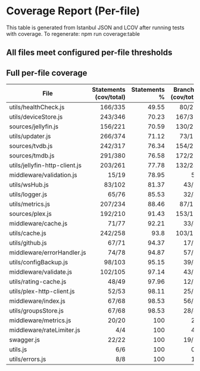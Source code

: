 # Coverage Report (Per-file)

This table is generated from Istanbul JSON and LCOV after running tests with coverage.
To regenerate: npm run coverage:table

## All files meet configured per-file thresholds

## Full per-file coverage

| File                          | Statements (cov/total) | Statements % | Branches (cov/total) | Branches % | Functions (cov/total) | Functions % | Lines (cov/total) | Lines % | Meets thresholds |
| ----------------------------- | ---------------------: | -----------: | -------------------: | ---------: | --------------------: | ----------: | ----------------: | ------: | :--------------: |
| utils/healthCheck.js          |                166/335 |        49.55 |               80/228 |      35.09 |                 27/45 |          60 |           153/311 |    49.2 |        ✅        |
| utils/deviceStore.js          |                243/346 |        70.23 |              167/311 |       53.7 |                 38/51 |       74.51 |           218/288 |   75.69 |        ✅        |
| sources/jellyfin.js           |                156/221 |        70.59 |              130/220 |      59.09 |                 18/22 |       81.82 |           153/209 |   73.21 |        ✅        |
| utils/updater.js              |                266/374 |        71.12 |               73/130 |      56.15 |                 29/41 |       70.73 |           260/367 |   70.84 |        ✅        |
| sources/tvdb.js               |                242/317 |        76.34 |              154/235 |      65.53 |                 28/39 |       71.79 |           233/302 |   77.15 |        ✅        |
| sources/tmdb.js               |                291/380 |        76.58 |              172/299 |      57.53 |                 42/48 |        87.5 |           280/363 |   77.13 |        ✅        |
| utils/jellyfin-http-client.js |                203/261 |        77.78 |              132/244 |       54.1 |                 34/35 |       97.14 |           197/249 |   79.12 |        ✅        |
| middleware/validation.js      |                  15/19 |        78.95 |                  5/8 |       62.5 |                   4/5 |          80 |             13/16 |   81.25 |        ✅        |
| utils/wsHub.js                |                 83/102 |        81.37 |                43/68 |      63.24 |                 15/18 |       83.33 |             83/97 |   85.57 |        ✅        |
| utils/logger.js               |                  65/76 |        85.53 |                32/42 |      76.19 |                 14/16 |        87.5 |             60/69 |   86.96 |        ✅        |
| utils/metrics.js              |                207/234 |        88.46 |               87/110 |      79.09 |                 38/40 |          95 |           198/224 |   88.39 |        ✅        |
| sources/plex.js               |                192/210 |        91.43 |              153/193 |      79.27 |                 26/29 |       89.66 |           171/187 |   91.44 |        ✅        |
| middleware/cache.js           |                  71/77 |        92.21 |                33/43 |      76.74 |                 17/19 |       89.47 |             70/75 |   93.33 |        ✅        |
| utils/cache.js                |                242/258 |         93.8 |              103/119 |      86.55 |                 34/39 |       87.18 |           238/252 |   94.44 |        ✅        |
| utils/github.js               |                  67/71 |        94.37 |                17/18 |      94.44 |                 12/14 |       85.71 |             67/71 |   94.37 |        ✅        |
| middleware/errorHandler.js    |                  74/78 |        94.87 |                57/62 |      91.94 |                   8/9 |       88.89 |             70/74 |   94.59 |        ✅        |
| utils/configBackup.js         |                 98/103 |        95.15 |                39/46 |      84.78 |                 12/13 |       92.31 |             93/94 |   98.94 |        ✅        |
| middleware/validate.js        |                102/105 |        97.14 |                43/51 |      84.31 |                 18/19 |       94.74 |            97/100 |      97 |        ✅        |
| utils/rating-cache.js         |                  48/49 |        97.96 |                12/12 |        100 |                   8/8 |         100 |             48/49 |   97.96 |        ✅        |
| utils/plex-http-client.js     |                  52/53 |        98.11 |                25/31 |      80.65 |                   6/6 |         100 |             52/53 |   98.11 |        ✅        |
| middleware/index.js           |                  67/68 |        98.53 |                56/60 |      93.33 |                 14/14 |         100 |             63/64 |   98.44 |        ✅        |
| utils/groupsStore.js          |                  67/68 |        98.53 |                28/41 |      68.29 |                 14/14 |         100 |             57/58 |   98.28 |        ✅        |
| middleware/metrics.js         |                  20/20 |          100 |                  2/2 |        100 |                   3/3 |         100 |             20/20 |     100 |        ✅        |
| middleware/rateLimiter.js     |                    4/4 |          100 |                  4/4 |        100 |                   2/2 |         100 |               4/4 |     100 |        ✅        |
| swagger.js                    |                  22/22 |          100 |                19/23 |      82.61 |                   4/4 |         100 |             21/21 |     100 |        ✅        |
| utils.js                      |                    6/6 |          100 |                  0/0 |        100 |                   1/1 |         100 |               5/5 |     100 |        ✅        |
| utils/errors.js               |                    8/8 |          100 |                  1/1 |        100 |                   4/4 |         100 |               8/8 |     100 |        ✅        |
